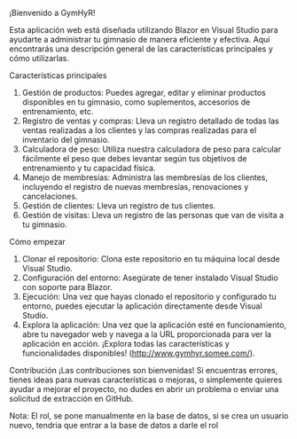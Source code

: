 ¡Bienvenido a GymHyR!

Esta aplicación web está diseñada utilizando Blazor en Visual Studio para ayudarte a administrar tu gimnasio de manera eficiente y efectiva. Aquí encontrarás una descripción general de las características principales y cómo utilizarlas.

Características principales
1.	Gestión de productos: Puedes agregar, editar y eliminar productos disponibles en tu gimnasio, como suplementos, accesorios de entrenamiento, etc.
2.	Registro de ventas y compras: Lleva un registro detallado de todas las ventas realizadas a los clientes y las compras realizadas para el inventario del gimnasio.
3.	Calculadora de peso: Utiliza nuestra calculadora de peso para calcular fácilmente el peso que debes levantar según tus objetivos de entrenamiento y tu capacidad física.
4.	Manejo de membresías: Administra las membresías de los clientes, incluyendo el registro de nuevas membresías, renovaciones y cancelaciones.
5.	Gestión de clientes: Lleva un registro de tus clientes.
6.	Gestión de visitas: Lleva un registro de las personas que van de visita a tu gimnasio.

Cómo empezar
1.	Clonar el repositorio: Clona este repositorio en tu máquina local desde Visual Studio.
2.	Configuración del entorno: Asegúrate de tener instalado Visual Studio con soporte para Blazor.
3.	Ejecución: Una vez que hayas clonado el repositorio y configurado tu entorno, puedes ejecutar la aplicación directamente desde Visual Studio.
4.	Explora la aplicación: Una vez que la aplicación esté en funcionamiento, abre tu navegador web y navega a la URL proporcionada para ver la aplicación en acción. ¡Explora todas las características y funcionalidades disponibles! (http://www.gymhyr.somee.com/).

Contribución
¡Las contribuciones son bienvenidas! Si encuentras errores, tienes ideas para nuevas características o mejoras, o simplemente quieres ayudar a mejorar el proyecto, no dudes en abrir un problema o enviar una solicitud de extracción en GitHub.

Nota:
El rol, se pone manualmente en la base de datos, si se crea un usuario nuevo, tendria que entrar a la base de datos a darle el rol

